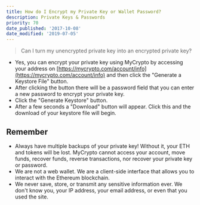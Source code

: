 ```yaml
---
title: How do I Encrypt my Private Key or Wallet Password?
description: Private Keys & Passwords
priority: 70
date_published: '2017-10-08'
date_modified: '2019-07-05'
---
```


> Can I turn my unencrypted private key into an encrypted private key?

* Yes, you can encrypt your private key using MyCrypto by accessing your address on [https://mycrypto.com/account/info](https://mycrypto.com/account/info) and then click the "Generate a Keystore File" button.
* After clicking the button there will be a password field that you can enter a new password to encrypt your private key.
* Click the "Generate Keystore" button.
* After a few seconds a "Download" button will appear. Click this and the download of your keystore file will begin.

## Remember

* Always have multiple backups of your private key! Without it, your ETH and tokens will be lost. MyCrypto cannot access your account, move funds, recover funds, reverse transactions, nor recover your private key or password.
* We are not a web wallet. We are a client-side interface that allows you to interact with the Ethereum blockchain.
* We never save, store, or transmit any sensitive information ever. We don't know you, your IP address, your email address, or even that you used the site.
